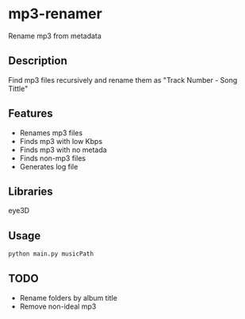 # mp3-renamer
Rename mp3 from metadata

## Description
Find mp3 files recursively and rename them as "Track Number - Song Tittle"

## Features
- Renames mp3 files
- Finds mp3 with low Kbps
- Finds mp3 with no metada
- Finds non-mp3 files
- Generates log file

## Libraries
eye3D

## Usage
```bash
python main.py musicPath
```
## TODO
- Rename folders by album title
- Remove non-ideal mp3

